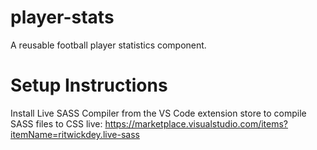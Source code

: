 # player-stats

A reusable football player statistics component.

# Setup Instructions

Install Live SASS Compiler from the VS Code extension store to compile SASS files to CSS live: https://marketplace.visualstudio.com/items?itemName=ritwickdey.live-sass
